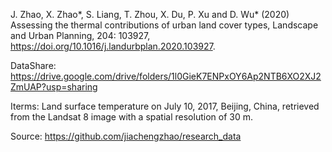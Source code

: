 
J. Zhao, X. Zhao*, S. Liang, T. Zhou, X. Du, P. Xu and D. Wu* (2020) Assessing the thermal contributions of urban land cover types, Landscape and Urban Planning, 204: 103927, https://doi.org/10.1016/j.landurbplan.2020.103927.

DataShare: https://drive.google.com/drive/folders/1l0GieK7ENPxOY6Ap2NTB6XO2XJ2ZmUAP?usp=sharing

Iterms: Land surface temperature on July 10, 2017, Beijing, China, retrieved from the Landsat 8 image with a spatial resolution of 30 m.

Source: https://github.com/jiachengzhao/research_data
